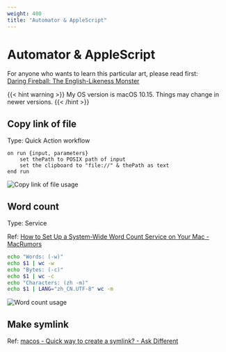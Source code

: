 ```yaml
---
weight: 400
title: "Automator & AppleScript"
---
```

# Automator & AppleScript

For anyone who wants to learn this particular art, please read first:  
[Daring Fireball: The English-Likeness Monster](https://daringfireball.net/2005/09/englishlikeness_monster)

{{< hint warning >}}
My OS version is macOS 10.15. Things may change in newer versions.
{{< /hint >}}

## Copy link of file

Type: Quick Action workflow

```applescript
on run {input, parameters}
    set thePath to POSIX path of input
    set the clipboard to "file://" & thePath as text
end run
```

![Copy link of file usage](/img/automator_file_link.png)

## Word count

Type: Service

Ref: [How to Set Up a System-Wide Word Count Service on Your Mac - MacRumors](https://www.macrumors.com/how-to/system-wide-word-count-service-macos/)

```sh
echo "Words: (-w)"
echo $1 | wc -w
echo "Bytes: (-c)"
echo $1 | wc -c
echo "Characters: (zh -m)"
echo $1 | LANG="zh_CN.UTF-8" wc -m
```

![Word count usage](/img/automator_word_count.png)

## Make symlink

Ref: [macos - Quick way to create a symlink? - Ask Different](https://apple.stackexchange.com/questions/357022/quick-way-to-create-a-symlink)
